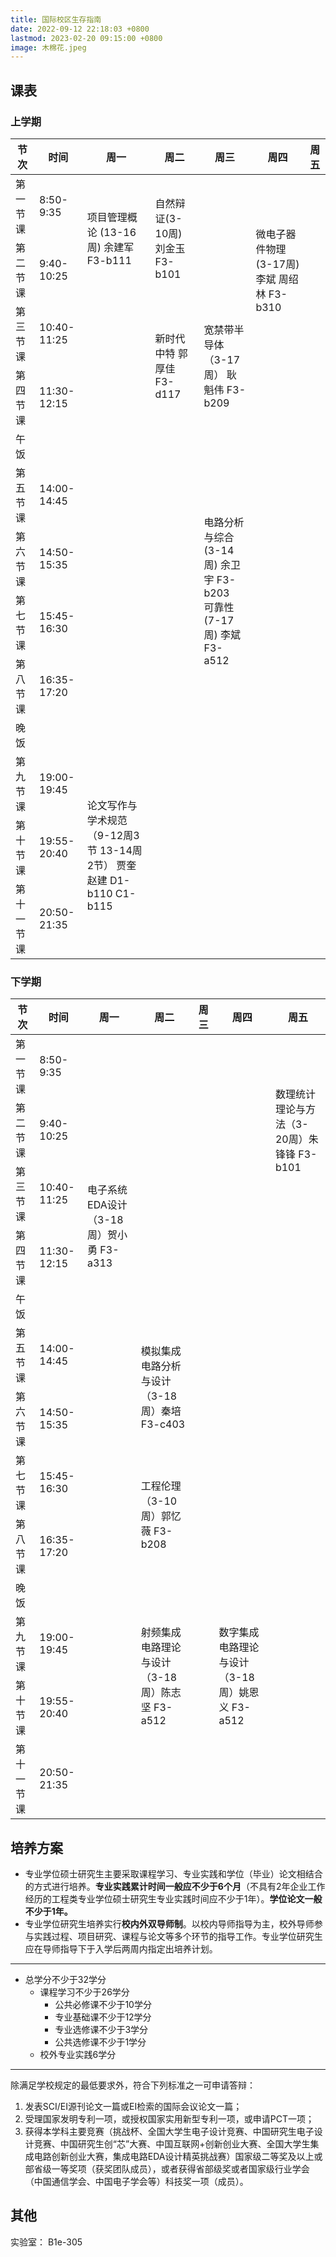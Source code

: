 ```yaml
---
title: 国际校区生存指南
date: 2022-09-12 22:18:03 +0800
lastmod: 2023-02-20 09:15:00 +0800
image: 木棉花.jpeg
---
```


## 课表

### 上学期

<table>
    <thead>
        <tr>
            <th>节次</th>
            <th>时间</th>
            <th>周一</th>
            <th>周二</th>
            <th>周三</th>
            <th>周四</th>
            <th>周五</th>
        </tr>
    </thead>
    <tbody>
        <tr>
            <td>第一节课</td>
            <td>8:50-9:35</td>
            <td rowspan="2">项目管理概论 (13-16周) 余建军 F3-b111</td>
            <td rowspan="2">自然辩证(3-10周) 刘金玉 F3-b101</td>
            <td></td>
            <td rowspan="3">微电子器件物理(3-17周) 李斌 周绍林 F3-b310</td>
            <td></td>
        </tr>
        <tr>
            <td>第二节课</td>
            <td>9:40-10:25</td>
            <td></td>
            <td></td>
        </tr>
        <tr>
            <td>第三节课</td>
            <td>10:40-11:25</td>
            <td></td>
            <td rowspan="2">新时代中特 郭厚佳 F3-d117</td>
            <td rowspan="2">宽禁带半导体（3-17周） 耿魁伟 F3-b209</td>
            <td></td>
        </tr>
        <tr>
            <td>第四节课</td>
            <td>11:30-12:15</td>
            <td></td>
            <td></td>
            <td></td>
        </tr>
        <tr>
            <td>午饭</td>
            <td></td>
            <td></td>
            <td></td>
            <td></td>
            <td></td>
            <td></td>
        </tr>
        <tr>
            <td>第五节课</td>
            <td>14:00-14:45</td>
            <td></td>
            <td></td>
            <td rowspan="4">电路分析与综合(3-14周) 余卫宇 F3-b203 <br> 可靠性(7-17周) 李斌 F3-a512</td>
            <td></td>
            <td></td>
        </tr>
        <tr>
            <td>第六节课</td>
            <td>14:50-15:35</td>
            <td></td>
            <td></td>
            <td></td>
            <td></td>
        </tr>
        <tr>
            <td>第七节课</td>
            <td>15:45-16:30</td>
            <td></td>
            <td></td>
            <td></td>
            <td></td>
        </tr>
        <tr>
            <td>第八节课</td>
            <td>16:35-17:20</td>
            <td></td>
            <td></td>
            <td></td>
            <td></td>
        </tr>
        <tr>
            <td>晚饭</td>
            <td></td>
            <td></td>
            <td></td>
            <td></td>
            <td></td>
            <td></td>
        </tr>
        <tr>
            <td>第九节课</td>
            <td>19:00-19:45</td>
            <td rowspan="3">论文写作与学术规范（9-12周3节 13-14周2节） 贾奎 赵建 D1-b110 C1-b115</td>
            <td></td>
            <td></td>
            <td></td>
            <td></td>
        </tr>
        <tr>
            <td>第十节课</td>
            <td>19:55-20:40</td>
            <td></td>
            <td></td>
            <td></td>
            <td></td>
        </tr>
        <tr>
            <td>第十一节课</td>
            <td>20:50-21:35</td>
            <td></td>
            <td></td>
            <td></td>
            <td></td>
        </tr>
    </tbody>
</table>

### 下学期

<table>
    <thead>
        <tr>
            <th>节次</th>
            <th>时间</th>
            <th>周一</th>
            <th>周二</th>
            <th>周三</th>
            <th>周四</th>
            <th>周五</th>
        </tr>
    </thead>
    <tbody>
        <tr>
            <td>第一节课</td>
            <td>8:50-9:35</td>
            <td></td>
            <td></td>
            <td></td>
            <td></td>
            <td rowspan="3"> 数理统计理论与方法（3-20周）朱锋锋 F3-b101</td>
        </tr>
        <tr>
            <td>第二节课</td>
            <td>9:40-10:25</td>
            <td></td>
            <td></td>
            <td></td>
            <td></td>
        </tr>
        <tr>
            <td>第三节课</td>
            <td>10:40-11:25</td>
            <td rowspan="2">电子系统EDA设计（3-18周）贺小勇 F3-a313</td>
            <td></td>
            <td></td>
            <td></td>
        </tr>
        <tr>
            <td>第四节课</td>
            <td>11:30-12:15</td>
            <td></td>
            <td></td>
            <td></td>
            <td></td>
        </tr>
        <tr>
            <td>午饭</td>
            <td></td>
            <td></td>
            <td></td>
            <td></td>
            <td></td>
            <td></td>
        </tr>
        <tr>
            <td>第五节课</td>
            <td>14:00-14:45</td>
            <td></td>
            <td rowspan="2">模拟集成电路分析与设计（3-18周）秦培 F3-c403</td>
            <td></td>
            <td></td>
            <td></td>
        </tr>
        <tr>
            <td>第六节课</td>
            <td>14:50-15:35</td>
            <td></td>
            <td></td>
            <td></td>
            <td></td>
        </tr>
        <tr>
            <td>第七节课</td>
            <td>15:45-16:30</td>
            <td></td>
            <td rowspan="2">工程伦理（3-10周）郭忆薇 F3-b208</td>
            <td></td>
            <td></td>
            <td></td>
        </tr>
        <tr>
            <td>第八节课</td>
            <td>16:35-17:20</td>
            <td></td>
            <td></td>
            <td></td>
            <td></td>
        </tr>
        <tr>
            <td>晚饭</td>
            <td></td>
            <td></td>
            <td></td>
            <td></td>
            <td></td>
            <td></td>
        </tr>
        <tr>
            <td>第九节课</td>
            <td>19:00-19:45</td>
            <td></td>
            <td rowspan="2">射频集成电路理论与设计（3-18周）陈志坚 F3-a512</td>
            <td></td>
            <td rowspan="2">数字集成电路理论与设计（3-18周）姚恩义 F3-a512</td>
            <td></td>
        </tr>
        <tr>
            <td>第十节课</td>
            <td>19:55-20:40</td>
            <td></td>
            <td></td>
            <td></td>
        </tr>
        <tr>
            <td>第十一节课</td>
            <td>20:50-21:35</td>
            <td></td>
            <td></td>
            <td></td>
            <td></td>
            <td></td>
        </tr>
    </tbody>
</table>

## 培养方案

- 专业学位硕士研究生主要采取课程学习、专业实践和学位（毕业）论文相结合的方式进行培养。**专业实践累计时间一般应不少于6个月**（不具有2年企业工作经历的工程类专业学位硕士研究生专业实践时间应不少于1年）。**学位论文一般不少于1年。**
- 专业学位研究生培养实行**校内外双导师制**。以校内导师指导为主，校外导师参与实践过程、项目研究、课程与论文等多个环节的指导工作。专业学位研究生应在导师指导下于入学后两周内指定出培养计划。

---

- 总学分不少于32学分
  - 课程学习不少于26学分
    - 公共必修课不少于10学分
    - 专业基础课不少于12学分
    - 专业选修课不少于3学分
    - 公共选修课不少于1学分
  - 校外专业实践6学分

---

除满足学校规定的最低要求外，符合下列标准之一可申请答辩：

1. 发表SCI/EI源刊论文一篇或EI检索的国际会议论文一篇；
2. 受理国家发明专利一项，或授权国家实用新型专利一项，或申请PCT一项；
3. 获得本学科主要竞赛（挑战杯、全国大学生电子设计竞赛、中国研究生电子设计竞赛、中国研究生创“芯”大赛、中国互联网+创新创业大赛、全国大学生集成电路创新创业大赛，集成电路EDA设计精英挑战赛）国家级二等奖及以上或部省级一等奖项（获奖团队成员），或者获得省部级奖或者国家级行业学会（中国通信学会、中国电子学会等）科技奖一项（成员）。


## 其他

实验室： B1e-305
